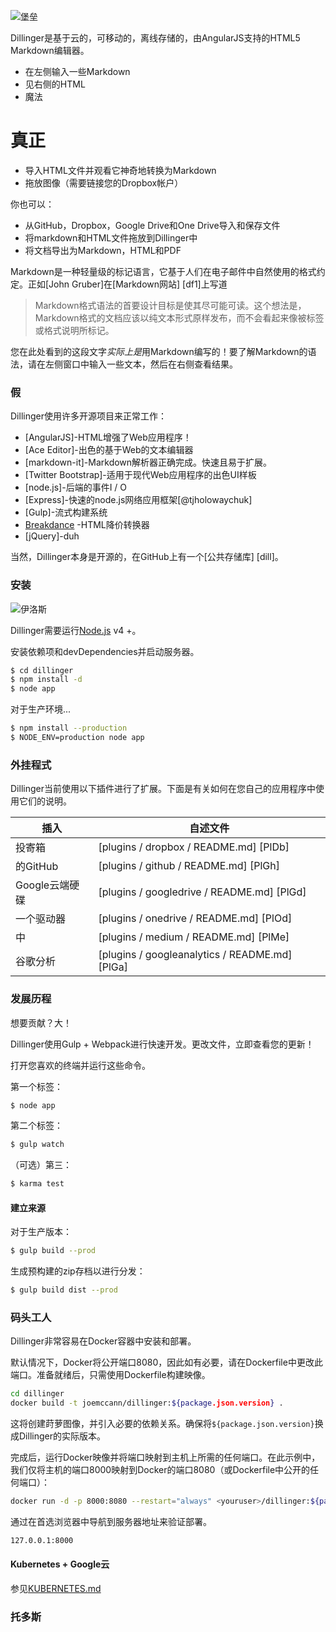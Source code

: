 ![堡垒](https://vignette.wikia.nocookie.net/masseffect/images/d/d7/MassEffect2Citadel.jpg/revision/latest?cb=20100721191415)



Dillinger是基于云的，可移动的，离线存储的，由AngularJS支持的HTML5 Markdown编辑器。

- 在左侧输入一些Markdown
- 见右侧的HTML
- 魔法

# 真正

- 导入HTML文件并观看它神奇地转换为Markdown
- 拖放图像（需要链接您的Dropbox帐户）

你也可以：

- 从GitHub，Dropbox，Google Drive和One Drive导入和保存文件
- 将markdown和HTML文件拖放到Dillinger中
- 将文档导出为Markdown，HTML和PDF

Markdown是一种轻量级的标记语言，它基于人们在电子邮件中自然使用的格式约定。正如[John Gruber]在[Markdown网站] [df1]上写道

> Markdown格式语法的首要设计目标是使其尽可能可读。这个想法是，Markdown格式的文档应该以纯文本形式原样发布，而不会看起来像被标签或格式说明所标记。

您在此处看到的这段文字*实际上是*用Markdown编写的！要了解Markdown的语法，请在左侧窗口中输入一些文本，然后在右侧查看结果。

### 假

Dillinger使用许多开源项目来正常工作：

- [AngularJS]-HTML增强了Web应用程序！
- [Ace Editor]-出色的基于Web的文本编辑器
- [markdown-it]-Markdown解析器正确完成。快速且易于扩展。
- [Twitter Bootstrap]-适用于现代Web应用程序的出色UI样板
- [node.js]-后端的事件I / O
- [Express]-快速的node.js网络应用框架[@tjholowaychuk]
- [Gulp]-流式构建系统
- [Breakdance](https://breakdance.github.io/breakdance/) -HTML降价转换器
- [jQuery]-duh

当然，Dillinger本身是开源的，在GitHub上有一个[公共存储库] [dill]。

### 安装

![伊洛斯](https://lh3.googleusercontent.com/proxy/DDV8a7sLIWurhJtW8Ego9bq-JlwpfFFoR0tkLJQKKYXEXoWHB6ZUP5jGKD2VcYt3z1QVsgcn6L3GoU1ns8m9fvi3U51GzddA70ZUMHgzHvjl4-i7YOJY9cShBPrfjUhMQhxaJ97WFBp612XmjMXVGypfGkiBarN4PWxhiHkiYYNW7HGbtTpOcyt9GQ4Q23C2noxLTWFXZMcQZhRpQA_qzu2n6_H6CPViBnhSHpEl4JZAPaGCSJqgZg)

Dillinger需要运行[Node.js](https://nodejs.org/) v4 +。

安装依赖项和devDependencies并启动服务器。

```sh
$ cd dillinger
$ npm install -d
$ node app
```

对于生产环境...

```sh
$ npm install --production
$ NODE_ENV=production node app
```

### 外挂程式

Dillinger当前使用以下插件进行了扩展。下面是有关如何在您自己的应用程序中使用它们的说明。

插入 | 自述文件
--- | ---
投寄箱 | [plugins / dropbox / README.md] [PlDb]
的GitHub | [plugins / github / README.md] [PlGh]
Google云端硬碟 | [plugins / googledrive / README.md] [PlGd]
一个驱动器 | [plugins / onedrive / README.md] [PlOd]
中 | [plugins / medium / README.md] [PlMe]
谷歌分析 | [plugins / googleanalytics / README.md] [PlGa]

### 发展历程

想要贡献？大！

Dillinger使用Gulp + Webpack进行快速开发。更改文件，立即查看您的更新！

打开您喜欢的终端并运行这些命令。

第一个标签：

```sh
$ node app
```

第二个标签：

```sh
$ gulp watch
```

（可选）第三：

```sh
$ karma test
```

#### 建立来源

对于生产版本：

```sh
$ gulp build --prod
```

生成预构建的zip存档以进行分发：

```sh
$ gulp build dist --prod
```

### 码头工人

Dillinger非常容易在Docker容器中安装和部署。

默认情况下，Docker将公开端口8080，因此如有必要，请在Dockerfile中更改此端口。准备就绪后，只需使用Dockerfile构建映像。

```sh
cd dillinger
docker build -t joemccann/dillinger:${package.json.version} .
```

这将创建莳萝图像，并引入必要的依赖关系。确保将`${package.json.version}`换成Dillinger的实际版本。

完成后，运行Docker映像并将端口映射到主机上所需的任何端口。在此示例中，我们仅将主机的端口8000映射到Docker的端口8080（或Dockerfile中公开的任何端口）：

```sh
docker run -d -p 8000:8080 --restart="always" <youruser>/dillinger:${package.json.version}
```

通过在首选浏览器中导航到服务器地址来验证部署。

```sh
127.0.0.1:8000
```

#### Kubernetes + Google云

参见[KUBERNETES.md](https://github.com/joemccann/dillinger/blob/master/KUBERNETES.md)

### 托多斯
